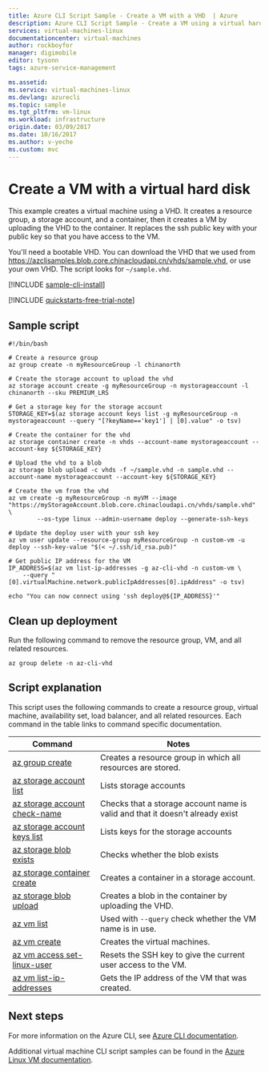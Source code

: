 ```yaml
---
title: Azure CLI Script Sample - Create a VM with a VHD  | Azure
description: Azure CLI Script Sample - Create a VM using a virtual hard disk.
services: virtual-machines-linux
documentationcenter: virtual-machines
author: rockboyfor
manager: digimobile
editor: tysonn
tags: azure-service-management

ms.assetid:
ms.service: virtual-machines-linux
ms.devlang: azurecli
ms.topic: sample
ms.tgt_pltfrm: vm-linux
ms.workload: infrastructure
origin.date: 03/09/2017
ms.date: 10/16/2017
ms.author: v-yeche
ms.custom: mvc
---
```


# Create a VM with a virtual hard disk

This example creates a virtual machine using a VHD.
It creates a resource group, a storage account, and a container,
then it creates a VM by uploading the VHD to the container.
It replaces the ssh public key with your public key so that you have access to the VM.

You'll need a bootable VHD.
You can download the VHD that we used from https://azclisamples.blob.core.chinacloudapi.cn/vhds/sample.vhd,
or use your own VHD. The script looks for `~/sample.vhd`.

[!INCLUDE [sample-cli-install](../../../includes/sample-cli-install.md)]

[!INCLUDE [quickstarts-free-trial-note](../../../includes/quickstarts-free-trial-note.md)]

## Sample script

```azurecli
#!/bin/bash

# Create a resource group
az group create -n myResourceGroup -l chinanorth

# Create the storage account to upload the vhd
az storage account create -g myResourceGroup -n mystorageaccount -l chinanorth --sku PREMIUM_LRS

# Get a storage key for the storage account
STORAGE_KEY=$(az storage account keys list -g myResourceGroup -n mystorageaccount --query "[?keyName=='key1'] | [0].value" -o tsv)

# Create the container for the vhd
az storage container create -n vhds --account-name mystorageaccount --account-key ${STORAGE_KEY}

# Upload the vhd to a blob
az storage blob upload -c vhds -f ~/sample.vhd -n sample.vhd --account-name mystorageaccount --account-key ${STORAGE_KEY}

# Create the vm from the vhd
az vm create -g myResourceGroup -n myVM --image "https://myStorageAccount.blob.core.chinacloudapi.cn/vhds/sample.vhd" \
        --os-type linux --admin-username deploy --generate-ssh-keys

# Update the deploy user with your ssh key
az vm user update --resource-group myResourceGroup -n custom-vm -u deploy --ssh-key-value "$(< ~/.ssh/id_rsa.pub)"

# Get public IP address for the VM
IP_ADDRESS=$(az vm list-ip-addresses -g az-cli-vhd -n custom-vm \
    --query "[0].virtualMachine.network.publicIpAddresses[0].ipAddress" -o tsv)

echo "You can now connect using 'ssh deploy@${IP_ADDRESS}'"
```

## Clean up deployment 

Run the following command to remove the resource group, VM, and all related resources.

```azurecli 
az group delete -n az-cli-vhd
```

## Script explanation

This script uses the following commands to create a resource group, virtual machine, availability set, load balancer, and all related resources. Each command in the table links to command specific documentation.

| Command | Notes |
|---|---|
| [az group create](https://docs.azure.cn/zh-cn/cli/group?view=azure-cli-latest#az_group_create) | Creates a resource group in which all resources are stored. |
| [az storage account list](https://docs.azure.cn/zh-cn/cli/storage/account?view=azure-cli-latest#az_storage_account_list) | Lists storage accounts |
| [az storage account check-name](https://docs.azure.cn/zh-cn/cli/storage/account?view=azure-cli-latest#az_storage_account_check_name) | Checks that a storage account name is valid and that it doesn't already exist |
| [az storage account keys list](https://docs.azure.cn/zh-cn/cli/storage/account/keys?view=azure-cli-latest#az_storage_account_keys_list) | Lists keys for the storage accounts |
| [az storage blob exists](https://docs.azure.cn/zh-cn/cli/storage/blob?view=azure-cli-latest#az_storage_blob_exists) | Checks whether the blob exists |
| [az storage container create](https://docs.azure.cn/zh-cn/cli/storage/container?view=azure-cli-latest#az_storage_container_create) | Creates a container in a storage account. |
| [az storage blob upload](https://docs.azure.cn/zh-cn/cli/storage/blob?view=azure-cli-latest#az_storage_blob_upload) | Creates a blob in the container by uploading the VHD. |
| [az vm list](https://docs.azure.cn/zh-cn/cli/vm?view=azure-cli-latest#az_vm_list) | Used with `--query` check whether the VM name is in use. | 
| [az vm create](https://docs.azure.cn/zh-cn/cli/vm/availability-set?view=azure-cli-latest#az_vm_availability_set_create) | Creates the virtual machines. |
| [az vm access set-linux-user](https://docs.azure.cn/zh-cn/cli/vm/access?view=azure-cli-latest#az_vm_access_set_linux_user) | Resets the SSH key to give the current user access to the VM. |
| [az vm list-ip-addresses](https://docs.azure.cn/zh-cn/cli/vm?view=azure-cli-latest#az_vm_list-ip-addresses) | Gets the IP address of the VM that was created. |

## Next steps

For more information on the Azure CLI, see [Azure CLI documentation](https://docs.azure.cn/zh-cn/cli/overview?view=azure-cli-latest).

Additional virtual machine CLI script samples can be found in the [Azure Linux VM documentation](../linux/cli-samples.md?toc=%2fvirtual-machines%2flinux%2ftoc.json).

<!--Update_Description: update link-->